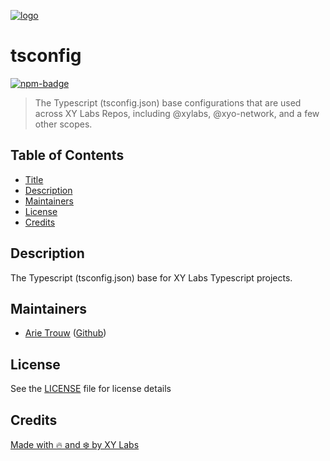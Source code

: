 [![logo][]](https://xylabs.com)

# tsconfig

[![npm-badge][]][npm-link]

> The Typescript (tsconfig.json) base configurations that are used across XY Labs Repos, including @xylabs, @xyo-network, and a few other scopes.

## Table of Contents

-   [Title](#tsconfig)
-   [Description](#description)
-   [Maintainers](#maintainers)
-   [License](#license)
-   [Credits](#credits)

## Description

The Typescript (tsconfig.json) base for XY Labs Typescript projects.

## Maintainers

-   [Arie Trouw](https://arietrouw.com) ([Github](https://github.com/arietrouw))

## License

See the [LICENSE](LICENSE) file for license details

## Credits

[Made with 🔥 and ❄️ by XY Labs](https://xylabs.com)

[logo]: https://cdn.xy.company/img/brand/XYPersistentCompany_Logo_Icon_Colored.svg
[npm-badge]: https://img.shields.io/npm/v/@xylabs/tsconfig.svg
[npm-link]: https://www.npmjs.com/package/@xylabs/tsconfig
